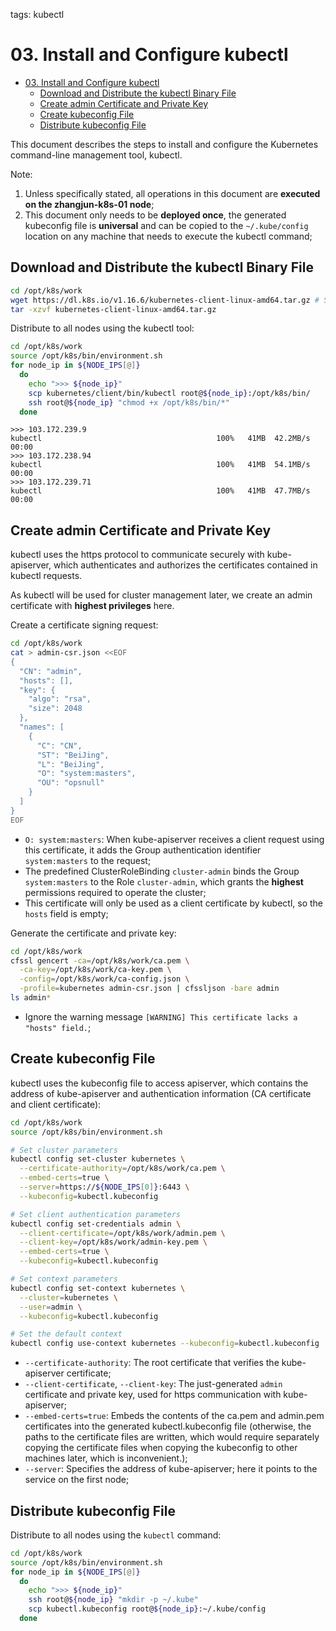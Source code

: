 tags: kubectl

# 03. Install and Configure kubectl

<!-- TOC -->

- [03. Install and Configure kubectl](#03-install-and-configure-kubectl)
    - [Download and Distribute the kubectl Binary File](#download-and-distribute-the-kubectl-binary-file)
    - [Create admin Certificate and Private Key](#create-admin-certificate-and-private-key)
    - [Create kubeconfig File](#create-kubeconfig-file)
    - [Distribute kubeconfig File](#distribute-kubeconfig-file)

<!-- /TOC -->

This document describes the steps to install and configure the Kubernetes command-line management tool, kubectl.

Note:
1. Unless specifically stated, all operations in this document are **executed on the zhangjun-k8s-01 node**;
2. This document only needs to be **deployed once**, the generated kubeconfig file is **universal** and can be copied to the `~/.kube/config` location on any machine that needs to execute the kubectl command;

## Download and Distribute the kubectl Binary File

``` bash
cd /opt/k8s/work
wget https://dl.k8s.io/v1.16.6/kubernetes-client-linux-amd64.tar.gz # Solve the problem of bypassing the firewall to download on your own
tar -xzvf kubernetes-client-linux-amd64.tar.gz
```

Distribute to all nodes using the kubectl tool:

``` bash
cd /opt/k8s/work
source /opt/k8s/bin/environment.sh
for node_ip in ${NODE_IPS[@]}
  do
    echo ">>> ${node_ip}"
    scp kubernetes/client/bin/kubectl root@${node_ip}:/opt/k8s/bin/
    ssh root@${node_ip} "chmod +x /opt/k8s/bin/*"
  done
```

```
>>> 103.172.239.9
kubectl                                       100%   41MB  42.2MB/s   00:00
>>> 103.172.238.94
kubectl                                       100%   41MB  54.1MB/s   00:00
>>> 103.172.239.71
kubectl                                       100%   41MB  47.7MB/s   00:00
```

## Create admin Certificate and Private Key

kubectl uses the https protocol to communicate securely with kube-apiserver, which authenticates and authorizes the certificates contained in kubectl requests.

As kubectl will be used for cluster management later, we create an admin certificate with **highest privileges** here.

Create a certificate signing request:

``` bash
cd /opt/k8s/work
cat > admin-csr.json <<EOF
{
  "CN": "admin",
  "hosts": [],
  "key": {
    "algo": "rsa",
    "size": 2048
  },
  "names": [
    {
      "C": "CN",
      "ST": "BeiJing",
      "L": "BeiJing",
      "O": "system:masters",
      "OU": "opsnull"
    }
  ]
}
EOF
```
+ `O: system:masters`: When kube-apiserver receives a client request using this certificate, it adds the Group authentication identifier `system:masters` to the request;
+ The predefined ClusterRoleBinding `cluster-admin` binds the Group `system:masters` to the Role `cluster-admin`, which grants the **highest** permissions required to operate the cluster;
+ This certificate will only be used as a client certificate by kubectl, so the `hosts` field is empty;

Generate the certificate and private key:

``` bash
cd /opt/k8s/work
cfssl gencert -ca=/opt/k8s/work/ca.pem \
  -ca-key=/opt/k8s/work/ca-key.pem \
  -config=/opt/k8s/work/ca-config.json \
  -profile=kubernetes admin-csr.json | cfssljson -bare admin
ls admin*
```
+ Ignore the warning message `[WARNING] This certificate lacks a "hosts" field.`;

## Create kubeconfig File

kubectl uses the kubeconfig file to access apiserver, which contains the address of kube-apiserver and authentication information (CA certificate and client certificate):

``` bash
cd /opt/k8s/work
source /opt/k8s/bin/environment.sh

# Set cluster parameters
kubectl config set-cluster kubernetes \
  --certificate-authority=/opt/k8s/work/ca.pem \
  --embed-certs=true \
  --server=https://${NODE_IPS[0]}:6443 \
  --kubeconfig=kubectl.kubeconfig

# Set client authentication parameters
kubectl config set-credentials admin \
  --client-certificate=/opt/k8s/work/admin.pem \
  --client-key=/opt/k8s/work/admin-key.pem \
  --embed-certs=true \
  --kubeconfig=kubectl.kubeconfig

# Set context parameters
kubectl config set-context kubernetes \
  --cluster=kubernetes \
  --user=admin \
  --kubeconfig=kubectl.kubeconfig

# Set the default context
kubectl config use-context kubernetes --kubeconfig=kubectl.kubeconfig
```
+ `--certificate-authority`: The root certificate that verifies the kube-apiserver certificate;
+ `--client-certificate`, `--client-key`: The just-generated `admin` certificate and private key, used for https communication with kube-apiserver;
+ `--embed-certs=true`: Embeds the contents of the ca.pem and admin.pem certificates into the generated kubectl.kubeconfig file (otherwise, the paths to the certificate files are written, which would require separately copying the certificate files when copying the kubeconfig to other machines later, which is inconvenient.);
+ `--server`: Specifies the address of kube-apiserver; here it points to the service on the first node;

## Distribute kubeconfig File

Distribute to all nodes using the `kubectl` command:

``` bash
cd /opt/k8s/work
source /opt/k8s/bin/environment.sh
for node_ip in ${NODE_IPS[@]}
  do
    echo ">>> ${node_ip}"
    ssh root@${node_ip} "mkdir -p ~/.kube"
    scp kubectl.kubeconfig root@${node_ip}:~/.kube/config
  done
```